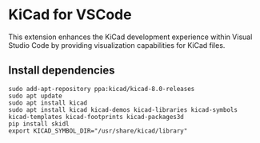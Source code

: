 # KiCad for VSCode

This extension enhances the KiCad development experience within Visual Studio Code by providing visualization capabilities for KiCad files.

## Install dependencies

```
sudo add-apt-repository ppa:kicad/kicad-8.0-releases
sudo apt update
sudo apt install kicad
sudo apt install kicad kicad-demos kicad-libraries kicad-symbols kicad-templates kicad-footprints kicad-packages3d
pip install skidl
export KICAD_SYMBOL_DIR="/usr/share/kicad/library"
```